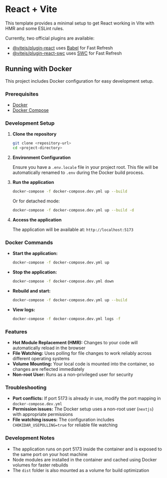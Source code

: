 # React + Vite

This template provides a minimal setup to get React working in Vite with HMR and some ESLint rules.

Currently, two official plugins are available:

- [@vitejs/plugin-react](https://github.com/vitejs/vite-plugin-react/blob/main/packages/plugin-react/README.md) uses [Babel](https://babeljs.io/) for Fast Refresh
- [@vitejs/plugin-react-swc](https://github.com/vitejs/vite-plugin-react-swc) uses [SWC](https://swc.rs/) for Fast Refresh

## Running with Docker

This project includes Docker configuration for easy development setup.

### Prerequisites

- [Docker](https://docs.docker.com/get-docker/)
- [Docker Compose](https://docs.docker.com/compose/install/)

### Development Setup

1. **Clone the repository**
   ```bash
   git clone <repository-url>
   cd <project-directory>
   ```

2. **Environment Configuration**

   Ensure you have a `.env.locale` file in your project root. This file will be automatically renamed to `.env` during the Docker build process.

3. **Run the application**
   ```bash
   docker-compose -f docker-compose.dev.yml up --build
   ```

   Or for detached mode:
   ```bash
   docker-compose -f docker-compose.dev.yml up --build -d
   ```

4. **Access the application**

   The application will be available at: `http://localhost:5173`

### Docker Commands

- **Start the application:**
  ```bash
  docker-compose -f docker-compose.dev.yml up
  ```

- **Stop the application:**
  ```bash
  docker-compose -f docker-compose.dev.yml down
  ```

- **Rebuild and start:**
  ```bash
  docker-compose -f docker-compose.dev.yml up --build
  ```

- **View logs:**
  ```bash
  docker-compose -f docker-compose.dev.yml logs -f
  ```

### Features

- **Hot Module Replacement (HMR):** Changes to your code will automatically reload in the browser
- **File Watching:** Uses polling for file changes to work reliably across different operating systems
- **Volume Mounting:** Your local code is mounted into the container, so changes are reflected immediately
- **Non-root User:** Runs as a non-privileged user for security

### Troubleshooting

- **Port conflicts:** If port 5173 is already in use, modify the port mapping in `docker-compose.dev.yml`
- **Permission issues:** The Docker setup uses a non-root user (`nextjs`) with appropriate permissions
- **File watching issues:** The configuration includes `CHOKIDAR_USEPOLLING=true` for reliable file watching

### Development Notes

- The application runs on port 5173 inside the container and is exposed to the same port on your host machine
- Node modules are installed in the container and cached using Docker volumes for faster rebuilds
- The `dist` folder is also mounted as a volume for build optimization